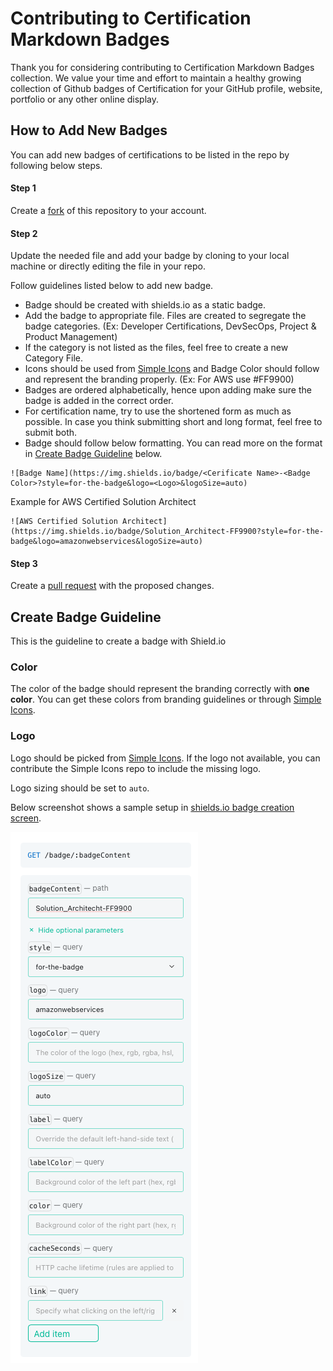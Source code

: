 # Contributing to Certification Markdown Badges

Thank you for considering contributing to Certification Markdown Badges collection. We value your time and effort to maintain a healthy growing collection of Github badges of Certification for your GitHub profile, website, portfolio or any other online display.

## How to Add New Badges

You can add new badges of certifications to be listed in the repo by following below steps.

#### Step 1
Create a [fork](https://docs.github.com/en/get-started/quickstart/fork-a-repo) of this repository to your account.

#### Step 2
Update the needed file and add your badge by cloning to your local machine or directly editing the file in your repo.

Follow guidelines listed below to add new badge.

- Badge should be created with shields.io as a static badge.
- Add the badge to appropriate file. Files are created to segregate the badge categories. (Ex: Developer Certifications, DevSecOps, Project & Product Management)
- If the category is not listed as the files, feel free to create a new Category File.
- Icons should be used from [Simple Icons](https://simpleicons.org) and Badge Color should follow and represent the branding properly. (Ex: For AWS use #FF9900)
- Badges are ordered alphabetically, hence upon adding make sure the badge is added in the correct order.
- For certification name, try to use the shortened form as much as possible. In case you think submitting short and long format, feel free to submit both.
- Badge should follow below formatting. You can read more on the format in [Create Badge Guideline](#create-badge-guideline) below.

```
![Badge Name](https://img.shields.io/badge/<Cerificate Name>-<Badge Color>?style=for-the-badge&logo=<Logo>&logoSize=auto)
```

Example for AWS Certified Solution Architect
```
![AWS Certified Solution Architect](https://img.shields.io/badge/Solution_Architect-FF9900?style=for-the-badge&logo=amazonwebservices&logoSize=auto)
```

#### Step 3
Create a [pull request](https://docs.github.com/en/get-started/quickstart/contributing-to-projects#making-a-pull-request) with the proposed changes.

## Create Badge Guideline

This is the guideline to create a badge with Shield.io

### Color
The color of the badge should represent the branding correctly with **one color**. You can get these colors from branding guidelines or through [Simple Icons](https://simpleicons.org). 

### Logo
Logo should be picked from [Simple Icons](https://simpleicons.org). If the logo not available, you can contribute the Simple Icons repo to include the missing logo.

Logo sizing should be set to `auto`.

Below screenshot shows a sample setup in [shields.io badge creation screen](https://shields.io/badges/static-badge).

![Form](./shields.io%20Form.png)

